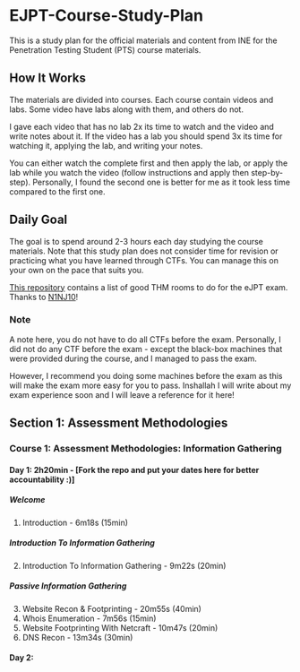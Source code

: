 # EJPT-Course-Study-Plan

This is a study plan for the official materials and content from INE for the Penetration Testing Student (PTS) course materials.

## How It Works

The materials are divided into courses. Each course contain videos and labs. Some video have labs along with them, and others do not.  

I gave each video that has no lab 2x its time to watch and the video and write notes about it. If the video has a lab you should spend 3x its time for watching it, applying the lab, and writing your notes.

You can either watch the complete first and then apply the lab, or apply the lab while you watch the video (follow instructions and apply then step-by-step). Personally, I found the second one is better for me as it took less time compared to the first one.

## Daily Goal

The goal is to spend around 2-3 hours each day studying the course materials. Note that this study plan does not consider time for revision or practicing what you have learned through CTFs. You can manage this on your own on the pace that suits you.

[This repository](https://github.com/N1NJ10/EJPT_Prep) contains a list of good THM rooms to do for the eJPT exam. Thanks to [N1NJ10](https://github.com/N1NJ10)!

### Note

A note here, you do not have to do all CTFs before the exam. Personally, I did not do any CTF before the exam - except the black-box machines that were provided during the course, and I managed to pass the exam.

However, I recommend you doing some machines before the exam as this will make the exam more easy for you to pass. Inshallah I will write about my exam experience soon and I will leave a reference for it here!

## Section 1: Assessment Methodologies

### Course 1: Assessment Methodologies: Information Gathering

#### Day 1: 2h20min - [Fork the repo and put your dates here for better accountability :)]

##### Welcome

1. Introduction - 6m18s (15min)

##### Introduction To Information Gathering

2. Introduction To Information Gathering - 9m22s (20min)

##### Passive Information Gathering

3. Website Recon & Footprinting - 20m55s (40min)
4. Whois Enumeration - 7m56s (15min)
5. Website Footprinting With Netcraft - 10m47s (20min)
6. DNS Recon - 13m34s (30min)

#### Day 2: 
